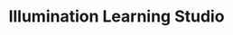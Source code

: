 ---
title: "Illumination Learning Studio"
url: /seattle/illumination-learning-studio/
shop: music
---
